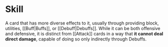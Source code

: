 # Skill

A card that has more diverse effects to it, usually through providing block,
utilities, [[Buff|Buffs]], or [[Debuff|Debuffs]]. While it can be both offensive
and defensive, it is distinct from [[Attack]] cards in a way that **it cannot
deal direct damage**, capable of doing so only indirectly through Debuffs.